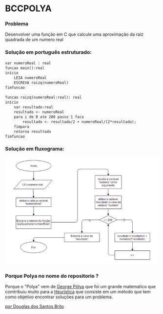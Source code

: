 # BCCPOLYA

### Problema
Desenvolver uma função em C que calcule uma aproximação da raiz quadrada de um numero real

### Solução em português estruturado:
```portugol
var numeroReal : real
funcao main():real
início
	LEIA numeroReal
	ESCREVA raizq(numeroReal)
fimfuncao

funcao raizq(numeroReal:real): real
início
	var resultado:real
	resultado <- numeroReal
	para i de 0 ate 200 passo 1 faca
		resultado <- resultado/2 + numeroReal/(2*resultado);
	fimpara
	retorna resultado
fimfuncao
```

### Solução em fluxograma:
![Fluxograma](./fluxograma.png "Fluxograma")

### Porque Polya no nome do repositorio ?
Porque o "Polya" vem de [George Pólya](https://pt.wikipedia.org/wiki/George_P%C3%B3lya) que foi um grande matematico que comtribuiu muito para a [Heurística](https://pt.wikipedia.org/wiki/Heur%C3%ADstica) que consiste em um método que tem como objetivo encontrar soluções para um problema.

[por Douglas dos Santos Brito](https://github.com/dbrito)
